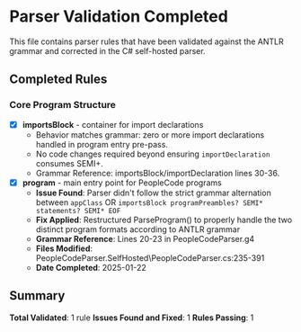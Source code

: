 # Parser Validation Completed

This file contains parser rules that have been validated against the ANTLR grammar and corrected in the C# self-hosted parser.

## Completed Rules

### Core Program Structure
- [x] **importsBlock** - container for import declarations
  - Behavior matches grammar: zero or more import declarations handled in program entry pre-pass.
  - No code changes required beyond ensuring `importDeclaration` consumes SEMI+.
  - Grammar Reference: importsBlock/importDeclaration lines 30-36.
- [x] **program** - main entry point for PeopleCode programs
  - **Issue Found**: Parser didn't follow the strict grammar alternation between `appClass` OR `importsBlock programPreambles? SEMI* statements? SEMI* EOF`
  - **Fix Applied**: Restructured ParseProgram() to properly handle the two distinct program formats according to ANTLR grammar
  - **Grammar Reference**: Lines 20-23 in PeopleCodeParser.g4
  - **Files Modified**: PeopleCodeParser.SelfHosted\PeopleCodeParser.cs:235-391
  - **Date Completed**: 2025-01-22

## Summary

**Total Validated**: 1 rule
**Issues Found and Fixed**: 1
**Rules Passing**: 1